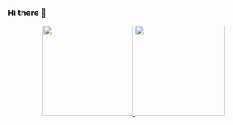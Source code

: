 ### Hi there 👋

<p align="center">
<a href="https://github.com/Mathias-21">
  <img height="180em" src="https://github-readme-stats-eight-theta.vercel.app/api?username=Mathias-21&show_icons=true&theme=algolia&include_all_commits=true&count_private=true"/>
  <img height="180em" src="https://github-readme-stats.vercel.app/api/top-langs/?username=Mathias-21&langs_count=6&layout=compact&line_height=30&hide=Tcl&locale=pt-br&theme=tokyonight&hide_border=true">
</a>
</p>
